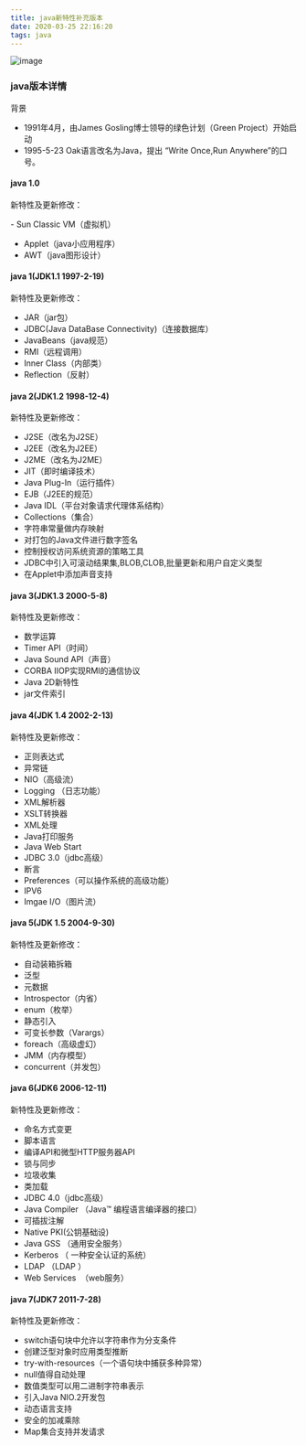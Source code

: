 ```yaml
---
title: java新特性补充版本
date: 2020-03-25 22:16:20
tags: java
---
```


![image](https://images.pexels.com/photos/3879070/pexels-photo-3879070.jpeg?auto=compress&cs=tinysrgb&dpr=2&w=500)

### java版本详情

背景
 - 1991年4月，由James Gosling博士领导的绿色计划（Green Project）开始启动  
 - 1995-5-23 Oak语言改名为Java，提出 “Write Once,Run Anywhere”的口号。 
 
#### java 1.0

新特性及更新修改：

- Sun Classic VM（虚拟机）
- Applet（java小应用程序）
- AWT（java图形设计）
 
#### java 1(JDK1.1 1997-2-19)

新特性及更新修改： 
- JAR（jar包）
- JDBC(Java DataBase Connectivity)（连接数据库）
- JavaBeans（java规范）
- RMI（远程调用）
- Inner Class（内部类）
- Reflection（反射）

#### java 2(JDK1.2 1998-12-4)

新特性及更新修改： 
- J2SE（改名为J2SE）
- J2EE（改名为J2EE）
- J2ME（改名为J2ME）
- JIT（即时编译技术）
- Java Plug-In（运行插件）
- EJB（J2EE的规范） 
- Java IDL（平台对象请求代理体系结构） 
- Collections（集合） 
- 字符串常量做内存映射
- 对打包的Java文件进行数字签名
- 控制授权访问系统资源的策略工具
- JDBC中引入可滚动结果集,BLOB,CLOB,批量更新和用户自定义类型
- 在Applet中添加声音支持

#### java 3(JDK1.3 2000-5-8)

新特性及更新修改： 
- 数学运算
- Timer API（时间）
- Java Sound API（声音）
- CORBA IIOP实现RMI的通信协议
- Java 2D新特性
- jar文件索引

#### java 4(JDK 1.4 2002-2-13)
新特性及更新修改：
 - 正则表达式 
 - 异常链 
 - NIO（高级流）
 - Logging （日志功能）
 - XML解析器
 - XSLT转换器
 - XML处理
 - Java打印服务
 - Java Web Start 
 - JDBC 3.0（jdbc高级）
 - 断言
 - Preferences（可以操作系统的高级功能）
 - IPV6
 - Imgae I/O（图片流）

#### java 5(JDK 1.5 2004-9-30)
新特性及更新修改： 
- 自动装箱拆箱 
- 泛型 
- 元数据
- Introspector（内省）
- enum（枚举）
- 静态引入
- 可变长参数（Varargs）
- foreach（高级虚幻）
- JMM（内存模型）
- concurrent（并发包）

#### java 6(JDK6 2006-12-11)
新特性及更新修改：  
- 命名方式变更
- 脚本语言 
- 编译API和微型HTTP服务器API 
- 锁与同步 
- 垃圾收集 
- 类加载 
- JDBC 4.0（jdbc高级）
- Java Compiler （Java™ 编程语言编译器的接口）
- 可插拔注解 
- Native PKI(公钥基础设) 
- Java GSS （通用安全服务）
- Kerberos （ 一种安全认证的系统）
- LDAP （LDAP ）
- Web Services  （web服务）

#### java 7(JDK7 2011-7-28)
新特性及更新修改：  
- switch语句块中允许以字符串作为分支条件 
- 创建泛型对象时应用类型推断 
- try-with-resources（一个语句块中捕获多种异常） 
- null值得自动处理 
- 数值类型可以用二进制字符串表示 
- 引入Java NIO.2开发包
- 动态语言支持 
- 安全的加减乘除 
- Map集合支持并发请求 
